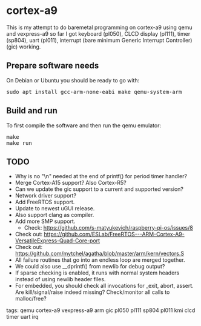 # cortex-a9

This is my attempt to do baremetal programming on cortex-a9 using qemu and vexpress-a9
so far I got keyboard (pl050), CLCD display (pl111), timer (sp804), uart (pl011), interrupt (bare minimum Generic Interrupt Controller) (gic) working.


## Prepare software needs

On Debian or Ubuntu you should be ready to go with:
<pre>
sudo apt install gcc-arm-none-eabi make qemu-system-arm
</pre>


## Build and run

To first compile the software and then run the qemu emulator:
<pre>
make
make run
</pre>


## TODO

- Why is no "\n" needed at the end of printf() for period timer handler?
- Merge Cortex-A15 support? Also Cortex-R5?
- Can we update the gic support to a current and supported version?
- Network driver support?
- Add FreeRTOS support.
- Update to newest uGUI release.
- Also support clang as compiler.
- Add more SMP support.
   - Check: <https://github.com/s-matyukevich/raspberry-pi-os/issues/8>
- Check out: <https://github.com/ESLab/FreeRTOS---ARM-Cortex-A9-VersatileExpress-Quad-Core-port>
- Check out: <https://github.com/mytchel/agatha/blob/master/arm/kern/vectors.S>
- All failure routines that go into an endless loop are merged together.
- We could also use __dprintf() from newlib for debug output?
- If sparse checking is enabled, it runs with normal system headers instead of using
  newlib header files.
- For embedded, you should check all invocations for _exit, abort, assert.
  Are kill/signal/raise indeed missing?
  Check/monitor all calls to malloc/free?

tags: qemu cortex-a9 vexpress-a9 arm gic pl050 pl111 sp804 pl011 kmi clcd timer uart irq

